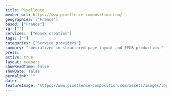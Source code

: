 ```yaml
---
title: Pixellence
member_url: https://www.pixellence-composition.com/
geographies: ["France"]
based: ["France"]
ig: [""] 
services:  ["ebook creation"]
tags: [""]
categories: ["Service providers"]
summary: "specialized in structured page layout and EPUB production."
press:
active: true
layout: members
showReadTime: false
showDate: false
permalink: ""
date: 
featureImage: "https://www.pixellence-composition.com/assets/images/logo.png"
---
```

